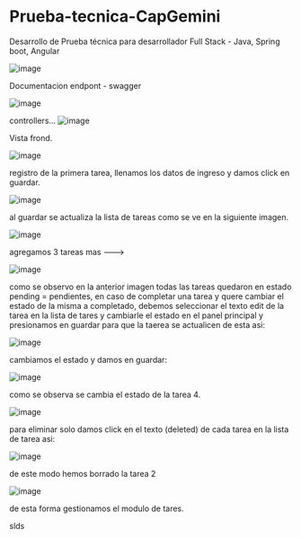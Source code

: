 # Prueba-tecnica-CapGemini
Desarrollo de Prueba técnica para desarrollador Full Stack - Java, Spring boot, Angular

![image](https://github.com/user-attachments/assets/c314c3e1-2387-4371-b330-b8842c37abdb)

Documentacion endpont - swagger

![image](https://github.com/user-attachments/assets/a8d34b73-8d14-41df-be63-051bb233741f)

controllers...
![image](https://github.com/user-attachments/assets/2c73a3f0-d58a-46f8-b172-42e777a127bc)

Vista frond.

![image](https://github.com/user-attachments/assets/b999574d-f89a-4f86-80e5-ce2d63e78c82)

registro de la primera tarea, llenamos los datos de ingreso y damos click en guardar.

![image](https://github.com/user-attachments/assets/7946996e-3358-4733-b08f-43f24d363c07)

al guardar se actualiza la lista de tareas como se ve en la siguiente imagen.

![image](https://github.com/user-attachments/assets/b41dbd01-c790-4088-882e-a5aa7282cf1f)

agregamos 3 tareas mas --->

![image](https://github.com/user-attachments/assets/75bfe4eb-b43b-48ec-adbf-67ad75b55988)

como se observo en la anterior imagen todas las tareas quedaron en estado pending = pendientes, en caso de completar 
una tarea y quere cambiar el estado de la misma a completado, debemos seleccionar el texto edit de la tarea en la lista
de tares y cambiarle el estado en el panel principal y presionamos en guardar para que la taerea se actualicen de esta
asi:

![image](https://github.com/user-attachments/assets/3a4ae47f-46b0-49ae-8c6d-8431266b573e)

cambiamos el estado y damos en guardar:

![image](https://github.com/user-attachments/assets/2c43bf87-1dc9-4e84-96ad-5ce40b7e58f9)

como se observa se cambia el estado de la tarea 4. 

![image](https://github.com/user-attachments/assets/cb955244-86f6-4e57-b3c2-62cca7ce2552)

para eliminar solo damos click en el texto (deleted) de cada tarea en la lista de tarea asi:

![image](https://github.com/user-attachments/assets/e982d295-0e76-478f-8ce4-73dc211d4f82)

de este modo hemos borrado la tarea 2

![image](https://github.com/user-attachments/assets/fd757008-7366-446d-8e70-892d52a18c33)


de esta forma gestionamos el modulo de tares.

slds








